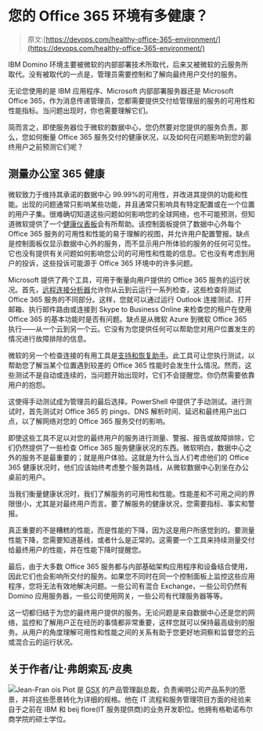 # 您的 Office 365 环境有多健康？

> 原文:[https://devops.com/healthy-office-365-environment/](https://devops.com/healthy-office-365-environment/)

IBM Domino 环境主要被微软的内部部署技术所取代，后来又被微软的云服务所取代。没有被取代的一点是，管理员需要控制和了解向最终用户交付的服务。

无论您使用的是 IBM 应用程序、Microsoft 内部部署服务器还是 Microsoft Office 365，作为消息传递管理员，您都需要提供交付给管理层的服务的可用性和性能指标。当问题出现时，你也需要理解它们。

简而言之，即使服务器位于微软的数据中心，您仍然要对您提供的服务负责。那么，您如何衡量 Office 365 服务交付的健康状况，以及如何在问题影响到您的最终用户之前预测它们呢？

## 测量办公室 365 健康

微软致力于维持其承诺的数据中心 99.99%的可用性，并改进其提供的功能和性能。出现的问题通常只影响某些功能，并且通常只影响具有特定配置或在一个位置的用户子集。很难确切知道这些问题如何影响您的全球网络，也不可能预测，但知道微软提供了一个[健康仪表板](http://status.office365.com)会有所帮助。该控制面板提供了数据中心外每个 Office 365 服务的可用性和性能的易于理解的视图，并允许用户配置警报。缺点是控制面板仅显示数据中心外的服务，而不显示用户所体验的服务的任何可见性。它也没有提供有关问题如何影响您公司的可用性和性能的信息。它也没有考虑到用户的投诉，这些投诉可能源于 Office 365 环境中的许多问题。

Microsoft 提供了两个工具，可用于衡量向用户提供的 Office 365 服务的运行状况。首先，[远程连接分析器](https://testconnectivity.microsoft.com/)允许你从云到云运行一系列检查，这些检查将测试 Office 365 服务的不同部分。这样，您就可以通过运行 Outlook 连接测试、打开邮箱、执行邮件路由或连接到 Skype to Business Online 来检查您的租户在使用 Office 365 的基本功能时是否有问题。缺点是从微软 Azure 到微软 Office 365 执行——从一个云到另一个云。它没有为您提供任何可以帮助您对用户位置发生的情况进行故障排除的信息。

微软的另一个检查连接的有用工具是[支持和恢复助手](https://diagnostics.outlook.com)。此工具可让您执行测试，以帮助您了解当某个位置遇到较差的 Office 365 性能时会发生什么情况。然而，这些测试不是自动或连续的，当问题开始出现时，它们不会提醒您。你仍然需要依靠用户的抱怨。

这使得手动测试成为管理员的最后选择。PowerShell 中提供了手动测试。进行测试时，首先测试对 Office 365 的 pings、DNS 解析时间、延迟和最终用户出口点，以了解网络对您的 Office 365 服务交付的影响。

即使这些工具不足以对您的最终用户的服务进行测量、警报、报告或故障排除，它们仍然提供了一些检查 Office 365 服务健康状况的东西。微软明白，数据中心之外的服务不是最重要的；就是用户体验。这就是为什么当人们考虑他们的 Office 365 健康状况时，他们应该始终考虑整个服务路线，从微软数据中心到坐在办公桌前的用户。

当我们衡量健康状况时，我们了解服务的可用性和性能。性能差和不可用之间的界限很小，尤其是对最终用户而言。要了解服务的健康状况，您需要指标、事实和警报。

真正重要的不是糟糕的性能，而是性能的下降，因为这是用户所感觉到的。要测量性能下降，您需要知道基线，或者什么是正常的。这需要一个工具来持续测量交付给最终用户的性能，并在性能下降时提醒您。

最后，由于大多数 Office 365 服务都与内部基础架构应用程序和设备结合使用，因此它们也会影响所交付的服务。如果您不同时在同一个控制面板上监控这些应用程序，您将无法有效地解决问题。一些公司有混合 Exchange，一些公司仍然有 Domino 应用服务器，一些公司使用网关，一些公司有代理服务器等等。

这一切都归结于为您的最终用户提供的服务。无论问题是来自数据中心还是您的网络，监控和了解用户正在经历的事情都非常重要，这样您就可以保持最高级别的服务。从用户的角度理解可用性和性能之间的关系有助于您更好地洞察和监督您的云或混合云的运行状况。

## 关于作者/让·弗朗索瓦·皮奥

![](../Images/67152c8065766615c8dc67c18d108be2.png)Jean-Fran ois Piot 是 [GSX](http://www.gsx.com/) 的产品管理副总裁，负责阐明公司产品系列的愿景，并将这些愿景转化为详细的规格。他在 IT 流程和服务管理项目方面的经验来自于之前在 IBM 和 beij flore(IT 服务提供商)的业务开发职位。他拥有格勒诺布尔商学院的硕士学位。
